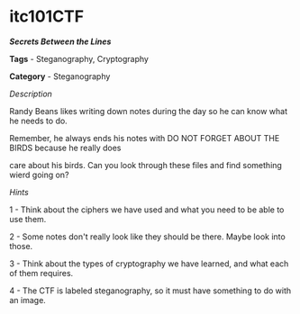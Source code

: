 # itc101CTF
***Secrets Between the Lines***

**Tags** - Steganography, Cryptography

**Category** - Steganography



*Description*

Randy Beans likes writing down notes during the day so he can know what he needs to do.

Remember, he always ends his notes with DO NOT FORGET ABOUT THE BIRDS because he really does

care about his birds.  Can you look through these files and find something wierd going on?



*Hints*

1 - Think about the ciphers we have used and what you need to be able to use them.

2 - Some notes don't really look like they should be there.  Maybe look into those.

3 - Think about the types of cryptography we have learned, and what each of them requires.

4 - The CTF is labeled steganography, so it must have something to do with an image.



